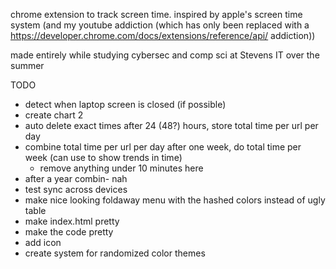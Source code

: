 chrome extension to track screen time. inspired by apple's screen time system (and my youtube addiction (which has only been replaced with a https://developer.chrome.com/docs/extensions/reference/api/ addiction))

made entirely while studying cybersec and comp sci at Stevens IT over the summer


TODO
- detect when laptop screen is closed (if possible)
- create chart 2
- auto delete exact times after 24 (48?) hours, store total time per url per day
- combine total time per url per day after one week, do total time per week (can use to show trends in time)
   - remove anything under 10 minutes here
- after a year combin- nah
- test sync across devices
- make nice looking foldaway menu with the hashed colors instead of ugly table
- make index.html pretty
- make the code pretty
- add icon
- create system for randomized color themes
